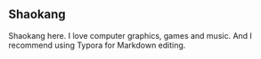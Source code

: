 ## Shaokang

Shaokang here. I love computer graphics, games and music. And I recommend using Typora for Markdown editing.
